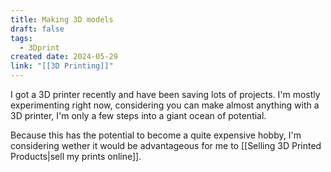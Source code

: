 ```yaml
---
title: Making 3D models
draft: false
tags:
  - 3Dprint
created date: 2024-05-29
link: "[[3D Printing]]"
---
```

I got a 3D printer recently and have been saving lots of projects. I'm mostly experimenting right now, considering you can make almost anything with a 3D printer, I'm only a few steps into a giant ocean of potential.

Because this has the potential to become a quite expensive hobby, I'm considering wether it would be advantageous for me to [[Selling 3D Printed Products|sell my prints online]].
